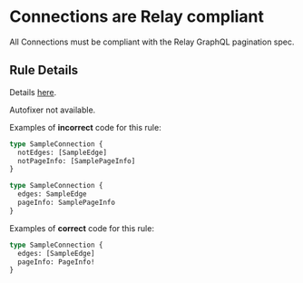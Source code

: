 # Connections are Relay compliant

All Connections must be compliant with the Relay GraphQL pagination spec.

## Rule Details

Details [here](https://relay.dev/graphql/connections.htm#sec-Connection-Types).

Autofixer not available.

Examples of **incorrect** code for this rule:

```graphql
type SampleConnection {
  notEdges: [SampleEdge]
  notPageInfo: [SamplePageInfo]
}
```

```graphql
type SampleConnection {
  edges: SampleEdge
  pageInfo: SamplePageInfo
}
```

Examples of **correct** code for this rule:

```graphql
type SampleConnection {
  edges: [SampleEdge]
  pageInfo: PageInfo!
}
```
